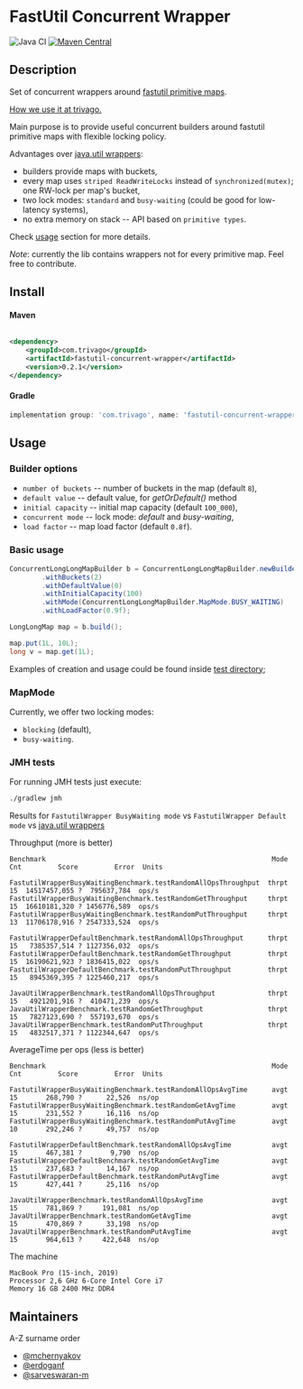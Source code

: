 # FastUtil Concurrent Wrapper

![Java CI](https://github.com/trivago/fastutil-concurrent-wrapper/actions/workflows/gradle.yml/badge.svg)
[![Maven Central](https://maven-badges.herokuapp.com/maven-central/com.trivago/fastutil-concurrent-wrapper/badge.svg?style=plastic)](https://maven-badges.herokuapp.com/maven-central/com.trivago/fastutil-concurrent-wrapper/)

## Description

Set of concurrent wrappers around [fastutil primitive maps](https://github.com/vigna/fastutil).

[How we use it at trivago.](https://tech.trivago.com/post/2022-03-09-why-and-how-we-use-primitive-maps)

Main purpose is to provide useful concurrent builders around 
fastutil primitive maps with flexible locking policy.

Advantages over [java.util wrappers](https://docs.oracle.com/javase/tutorial/collections/implementations/wrapper.html):

- builders provide maps with buckets,
- every map uses `striped ReadWriteLocks` instead of `synchronized(mutex)`; one RW-lock per map's bucket, 
- two lock modes: `standard` and `busy-waiting` (could be good for low-latency systems),
- no extra memory on stack -- API based on `primitive types`.

Check [usage](#usage) section for more details.

_Note_: currently the lib contains wrappers not for every primitive map. Feel free to contribute.

## Install

#### Maven

```xml

<dependency>
    <groupId>com.trivago</groupId>
    <artifactId>fastutil-concurrent-wrapper</artifactId>
    <version>0.2.1</version>
</dependency>
```

#### Gradle

```groovy
implementation group: 'com.trivago', name: 'fastutil-concurrent-wrapper', version: '0.2.1'
```

## Usage

### Builder options
- `number of buckets` -- number of buckets in the map (default `8`),
- `default value` -- default value, for _getOrDefault()_ method
- `initial capacity` -- initial map capacity (default `100_000`),
- `concurrent mode` -- lock mode: _default_ and _busy-waiting_,
- `load factor` -- map load factor (default `0.8f`).

### Basic usage

```java
ConcurrentLongLongMapBuilder b = ConcurrentLongLongMapBuilder.newBuilder()
        .withBuckets(2)
        .withDefaultValue(0)
        .withInitialCapacity(100)
        .withMode(ConcurrentLongLongMapBuilder.MapMode.BUSY_WAITING)
        .withLoadFactor(0.9f);

LongLongMap map = b.build();

map.put(1L, 10L);
long v = map.get(1L);

```

Examples of creation and usage could be found inside 
[test directory](https://github.com/trivago/fastutil-concurrent-wrapper/tree/master/src/test/java/com/trivago/fastutilconcurrentwrapper);

### MapMode

Currently, we offer two locking modes:

- `blocking` (default),
- `busy-waiting`.

### JMH tests

For running JMH tests just execute:
```bash
./gradlew jmh
```

Results for `FastutilWrapper BusyWaiting mode` vs `FastutilWrapper Default mode` vs [java.util wrappers](https://docs.oracle.com/javase/tutorial/collections/implementations/wrapper.html)

Throughput (more is better)

```shell
Benchmark                                                        Mode  Cnt         Score         Error  Units

FastutilWrapperBusyWaitingBenchmark.testRandomAllOpsThroughput  thrpt   15  14517457,055 ?  795637,784  ops/s
FastutilWrapperBusyWaitingBenchmark.testRandomGetThroughput     thrpt   15  16610181,320 ? 1456776,589  ops/s
FastutilWrapperBusyWaitingBenchmark.testRandomPutThroughput     thrpt   13  11706178,916 ? 2547333,524  ops/s

FastutilWrapperDefaultBenchmark.testRandomAllOpsThroughput      thrpt   15   7385357,514 ? 1127356,032  ops/s
FastutilWrapperDefaultBenchmark.testRandomGetThroughput         thrpt   15  16190621,923 ? 1836415,022  ops/s
FastutilWrapperDefaultBenchmark.testRandomPutThroughput         thrpt   15   8945369,395 ? 1225460,217  ops/s

JavaUtilWrapperBenchmark.testRandomAllOpsThroughput             thrpt   15   4921201,916 ?  410471,239  ops/s
JavaUtilWrapperBenchmark.testRandomGetThroughput                thrpt   15   7827123,690 ?  557193,670  ops/s
JavaUtilWrapperBenchmark.testRandomPutThroughput                thrpt   15   4832517,371 ? 1122344,647  ops/s
```
AverageTime per ops (less is better)

```shell
Benchmark                                                        Mode  Cnt         Score         Error  Units

FastutilWrapperBusyWaitingBenchmark.testRandomAllOpsAvgTime      avgt   15       268,790 ?      22,526  ns/op
FastutilWrapperBusyWaitingBenchmark.testRandomGetAvgTime         avgt   15       231,552 ?      16,116  ns/op
FastutilWrapperBusyWaitingBenchmark.testRandomPutAvgTime         avgt   10       292,246 ?      49,757  ns/op

FastutilWrapperDefaultBenchmark.testRandomAllOpsAvgTime          avgt   15       467,381 ?       9,790  ns/op
FastutilWrapperDefaultBenchmark.testRandomGetAvgTime             avgt   15       237,683 ?      14,167  ns/op
FastutilWrapperDefaultBenchmark.testRandomPutAvgTime             avgt   15       427,441 ?      25,116  ns/op

JavaUtilWrapperBenchmark.testRandomAllOpsAvgTime                 avgt   15       781,869 ?     191,081  ns/op
JavaUtilWrapperBenchmark.testRandomGetAvgTime                    avgt   15       470,869 ?      33,198  ns/op
JavaUtilWrapperBenchmark.testRandomPutAvgTime                    avgt   15       964,613 ?     422,648  ns/op
```

The machine
```shell
MacBook Pro (15-inch, 2019)
Processor 2,6 GHz 6-Core Intel Core i7
Memory 16 GB 2400 MHz DDR4
```

## Maintainers
A-Z surname order

- [@mchernyakov](https://github.com/mchernyakov)
- [@erdoganf](https://github.com/erdoganf)
- [@sarveswaran-m](https://github.com/sarveswaran-m)
